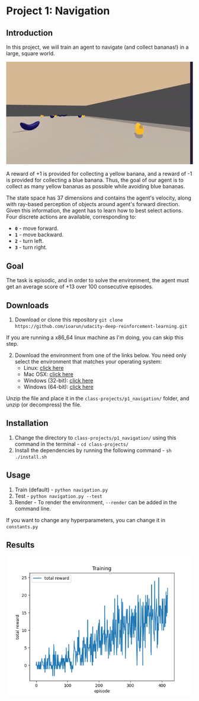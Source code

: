 [//]: # (Image References)

# Project 1: Navigation

## Introduction

In this project, we will train an agent to navigate (and collect bananas!) in a large, square world.  

<p align= "center">
  <img src="images/testing_visual.gif/">
</p>

A reward of +1 is provided for collecting a yellow banana, and a reward of -1 is provided for collecting a blue banana.  Thus, the goal of our agent is to collect as many yellow bananas as possible while avoiding blue bananas.  

The state space has 37 dimensions and contains the agent's velocity, along with ray-based perception of objects around agent's forward direction.  Given this information, the agent has to learn how to best select actions.  Four discrete actions are available, corresponding to:
- **`0`** - move forward.
- **`1`** - move backward.
- **`2`** - turn left.
- **`3`** - turn right.

## Goal

The task is episodic, and in order to solve the environment, the agent must get an average score of +13 over 100 consecutive episodes.

## Downloads

1. Download or clone this repository `git clone https://github.com/ioarun/udacity-deep-reinforcement-learning.git`

If you are running a x86_64 linux machine as I'm doing, you can skip this step.

2. Download the environment from one of the links below.  You need only select the environment that matches your operating system:
    - Linux: [click here](https://s3-us-west-1.amazonaws.com/udacity-drlnd/P1/Banana/Banana_Linux.zip)
    - Mac OSX: [click here](https://s3-us-west-1.amazonaws.com/udacity-drlnd/P1/Banana/Banana.app.zip)
    - Windows (32-bit): [click here](https://s3-us-west-1.amazonaws.com/udacity-drlnd/P1/Banana/Banana_Windows_x86.zip)
    - Windows (64-bit): [click here](https://s3-us-west-1.amazonaws.com/udacity-drlnd/P1/Banana/Banana_Windows_x86_64.zip)
    
Unzip the file and place it in the `class-projects/p1_navigation/` folder, and unzip (or decompress) the file.

## Installation

1. Change the directory to `class-projects/p1_navigation/` using this command in the terminal - `cd class-projects/`
2. Install the dependencies by running the following command - `sh ./install.sh` 

## Usage

1. Train (default) - `python navigation.py` 
2. Test - `python navigation.py --test`
3. Render - To render the environment, `--render` can be added in the command line.

If you want to change any hyperparameters, you can change it in `constants.py`

## Results
<p align= "center">
  <img src="images/training.png">
</p>




